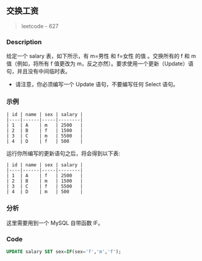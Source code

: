 ## 交换工资
> leetcode - 627

### Description
给定一个 salary 表，如下所示，有 m=男性 和 f=女性 的值 。交换所有的 f 和 m 值（例如，将所有 f 值更改为 m，反之亦然）。要求使用一个更新（Update）语句，并且没有中间临时表。

* 请注意，你必须编写一个 Update 语句，不要编写任何 Select 语句。

### 示例
```
| id | name | sex | salary |
|----|------|-----|--------|
| 1  | A    | m   | 2500   |
| 2  | B    | f   | 1500   |
| 3  | C    | m   | 5500   |
| 4  | D    | f   | 500    |
```
运行你所编写的更新语句之后，将会得到以下表:
```
| id | name | sex | salary |
|----|------|-----|--------|
| 1  | A    | f   | 2500   |
| 2  | B    | m   | 1500   |
| 3  | C    | f   | 5500   |
| 4  | D    | m   | 500    |
```

### 分析
这里需要用到一个 MySQL 自带函数 IF。

### Code
```sql
UPDATE salary SET sex=IF(sex='f','m','f');
```